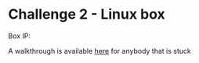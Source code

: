 # Challenge 2 - Linux box


Box IP:

A walkthrough is available [here](https://github.com/DMUHackers/weekly_sessions/blob/master/2020-2021/week_11/challenge_2/ch2_walkthrough.md) for anybody that is stuck
